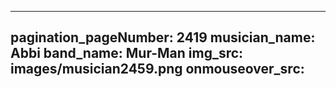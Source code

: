 ------
pagination_pageNumber: 2419
musician_name: Abbi
band_name: Mur-Man
img_src: images/musician2459.png
onmouseover_src: 
------